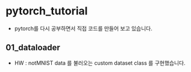 # pytorch_tutorial
- pytorch를 다시 공부하면서 직접 코드를 만들어 보고 있습니다.

## 01_dataloader 
- HW : notMNIST data 를 불러오는 custom dataset class 를 구현했습니다.